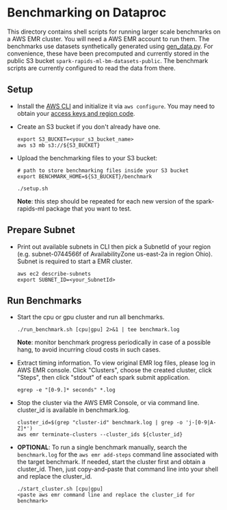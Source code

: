 # Benchmarking on Dataproc

This directory contains shell scripts for running larger scale benchmarks on a AWS EMR cluster. You will need a AWS EMR account to run them.  The benchmarks use datasets synthetically generated using [gen_data.py](../gen_data.py). For convenience, these have been precomputed and currently stored in the public S3 bucket `spark-rapids-ml-bm-datasets-public`.  The benchmark scripts are currently configured to read the data from there.

## Setup

- Install the [AWS CLI](https://docs.aws.amazon.com/emr/latest/EMR-on-EKS-DevelopmentGuide/setting-up-cli.html) and initialize it via `aws configure`. You may need to obtain your [access keys and region code](../../../notebooks/aws-emr/README.md).  

- Create an S3 bucket if you don't already have one.
  ```
  export S3_BUCKET=<your_s3_bucket_name>
  aws s3 mb s3://${S3_BUCKET}
  ```

- Upload the benchmarking files to your S3 bucket:
  ```
  # path to store benchmarking files inside your S3 bucket
  export BENCHMARK_HOME=${S3_BUCKET}/benchmark

  ./setup.sh
  ```
  **Note**: this step should be repeated for each new version of the spark-rapids-ml package that you want to test.

## Prepare Subnet 
- Print out available subnets in CLI then pick a SubnetId of your region (e.g. subnet-0744566f of AvailabilityZone us-east-2a in region Ohio). Subnet is required to start a EMR cluster.

  ```
  aws ec2 describe-subnets
  export SUBNET_ID=<your_SubnetId>
  ```
## Run Benchmarks

- Start the cpu or gpu cluster and run all benchmarks.
  ```
  ./run_benchmark.sh [cpu|gpu] 2>&1 | tee benchmark.log
  ```
  **Note**: monitor benchmark progress periodically in case of a possible hang, to avoid incurring cloud costs in such cases.

- Extract timing information. To view original EMR log files, please log in AWS EMR console. Click "Clusters", choose the created cluster, click "Steps", then click "stdout" of each spark submit application.  
  ```
  egrep -e "[0-9.]* seconds" *.log
  ```

- Stop the cluster via the AWS EMR Console, or via command line. cluster\_id is available in benchmark.log. 
  ```
  cluster_id=$(grep "cluster-id" benchmark.log | grep -o 'j-[0-9|A-Z]*')
  aws emr terminate-clusters --cluster_ids ${cluster_id}
  ```
- **OPTIONAL**: To run a single benchmark manually, search the `benchmark.log` for the `aws emr add-steps` command line associated with the target benchmark.  If needed, start the cluster first and obtain a cluster_id.  Then, just copy-and-paste that command line into your shell and replace the cluster_id.
  ```
  ./start_cluster.sh [cpu|gpu]
  <paste aws emr command line and replace the cluster_id for benchmark>
  ```
